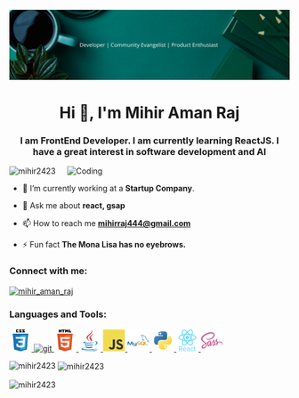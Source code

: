 ![MasterHead](https://github.com/Mihir2423/Mihir2423/blob/main/media/banner.png)
<h1 align="center">Hi 👋, I'm Mihir Aman Raj</h1>
<h3 align="center">I am FrontEnd Developer. I am currently learning ReactJS. I have a great interest in software development and AI</h3>
<img align="right" alt="Coding" width="400" src="https://i.pinimg.com/originals/84/88/9a/84889ad9e996c2c74ffdf33e73378c66.gif" />

<p align="left"> <img src="https://komarev.com/ghpvc/?username=mihir2423&label=Profile%20views&color=0e75b6&style=flat" alt="mihir2423" /> </p>

- 🔭 I’m currently working at a **Startup Company**. 

- 💬 Ask me about **react, gsap**

- 📫 How to reach me **mihirraj444@gmail.com**

- ⚡ Fun fact **The Mona Lisa has no eyebrows.**

<h3 align="left">Connect with me:</h3>
<p align="left">
<a href="https://instagram.com/mihir_aman_raj" target="blank"><img align="center" src="https://raw.githubusercontent.com/rahuldkjain/github-profile-readme-generator/master/src/images/icons/Social/instagram.svg" alt="mihir_aman_raj" height="30" width="40" /></a>
</p>

<h3 align="left">Languages and Tools:</h3>
<p align="left"> <a href="https://www.w3schools.com/css/" target="_blank" rel="noreferrer"> <img src="https://raw.githubusercontent.com/devicons/devicon/master/icons/css3/css3-original-wordmark.svg" alt="css3" width="40" height="40"/> </a> <a href="https://git-scm.com/" target="_blank" rel="noreferrer"> <img src="https://www.vectorlogo.zone/logos/git-scm/git-scm-icon.svg" alt="git" width="40" height="40"/> </a> <a href="https://www.w3.org/html/" target="_blank" rel="noreferrer"> <img src="https://raw.githubusercontent.com/devicons/devicon/master/icons/html5/html5-original-wordmark.svg" alt="html5" width="40" height="40"/> </a> <a href="https://www.java.com" target="_blank" rel="noreferrer"> <img src="https://raw.githubusercontent.com/devicons/devicon/master/icons/java/java-original.svg" alt="java" width="40" height="40"/> </a> <a href="https://developer.mozilla.org/en-US/docs/Web/JavaScript" target="_blank" rel="noreferrer"> <img src="https://raw.githubusercontent.com/devicons/devicon/master/icons/javascript/javascript-original.svg" alt="javascript" width="40" height="40"/> </a> <a href="https://www.mysql.com/" target="_blank" rel="noreferrer"> <img src="https://raw.githubusercontent.com/devicons/devicon/master/icons/mysql/mysql-original-wordmark.svg" alt="mysql" width="40" height="40"/> </a> <a href="https://www.python.org" target="_blank" rel="noreferrer"> <img src="https://raw.githubusercontent.com/devicons/devicon/master/icons/python/python-original.svg" alt="python" width="40" height="40"/> </a> <a href="https://reactjs.org/" target="_blank" rel="noreferrer"> <img src="https://raw.githubusercontent.com/devicons/devicon/master/icons/react/react-original-wordmark.svg" alt="react" width="40" height="40"/> </a> <a href="https://sass-lang.com" target="_blank" rel="noreferrer"> <img src="https://raw.githubusercontent.com/devicons/devicon/master/icons/sass/sass-original.svg" alt="sass" width="40" height="40"/> </a> </p>
<p><img align="left" src="https://github-readme-stats.vercel.app/api/top-langs?username=mihir2423&show_icons=true&locale=en&layout=compact" alt="mihir2423" /></p>

<p>&nbsp;<img align="center" src="https://github-readme-stats.vercel.app/api?username=mihir2423&show_icons=true&locale=en" alt="mihir2423" /></p>

<p><img align="center" src="https://github-readme-streak-stats.herokuapp.com/?user=mihir2423&" alt="mihir2423" /></p>
